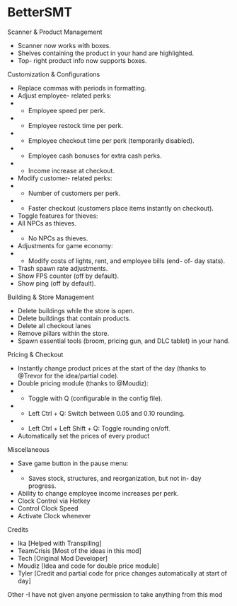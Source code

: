 # BetterSMT
Scanner & Product Management
- Scanner now works with boxes.
- Shelves containing the product in your hand are highlighted.
- Top- right product info now supports boxes.

Customization & Configurations
- Replace commas with periods in formatting.
- Adjust employee- related perks:
- - Employee speed per perk.
- - Employee restock time per perk.
- - Employee checkout time per perk (temporarily disabled).
- - Employee cash bonuses for extra cash perks.
- - Income increase at checkout.
- Modify customer- related perks:
- - Number of customers per perk.
- - Faster checkout (customers place items instantly on checkout).
- Toggle features for thieves:
- All NPCs as thieves.
- - No NPCs as thieves.
- Adjustments for game economy:
- - Modify costs of lights, rent, and employee bills (end- of- day stats).
- Trash spawn rate adjustments.
- Show FPS counter (off by default).
- Show ping (off by default).

Building & Store Management
- Delete buildings while the store is open.
- Delete buildings that contain products.
- Delete all checkout lanes
- Remove pillars within the store.
- Spawn essential tools (broom, pricing gun, and DLC tablet) in your hand.

Pricing & Checkout
- Instantly change product prices at the start of the day (thanks to @Trevor for the idea/partial code).
- Double pricing module (thanks to @Moudiz):
- - Toggle with Q (configurable in the config file).
- - Left Ctrl + Q: Switch between 0.05 and 0.10 rounding.
- - Left Ctrl + Left Shift + Q: Toggle rounding on/off.
- Automatically set the prices of every product

Miscellaneous
- Save game button in the pause menu:
- - Saves stock, structures, and reorganization, but not in- day progress.
- Ability to change employee income increases per perk.
- Clock Control via Hotkey
- Control Clock Speed
- Activate Clock whenever

Credits
- Ika [Helped with Transpiling]
- TeamCrisis [Most of the ideas in this mod]
- Tech [Original Mod Developer]
- Moudiz [Idea and code for double price module]
- Tyler [Credit and partial code for price changes automatically at start of day]

Other
-I have not given anyone permission to take anything from this mod